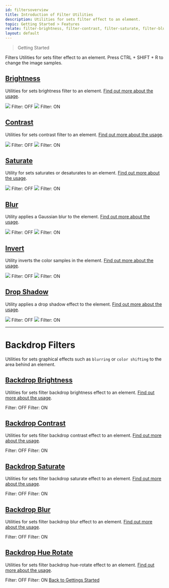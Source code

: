 ```yaml
---
id: filtersoverview
title: Introduction of Filter Utilities
description: Utilities for sets filter effect to an element.
topic: Getting Started > Features
relate: filter-brightness, filter-contrast, filter-saturate, filter-blur, filter-invert, filter-drop-shadow, filter-backdrop-brightness, filter-backdrop-contrast, filter-backdrop-saturate, filter-backdrop-blur, filter-backdrop-hue-rotate
layout: default
---
```


> Getting Started

<y class="-mt-4 pt-4 (xs)text-3xl (lg)text-5xl font-semibold gap-tight">
  Filters
</y>

<y class="text-lg">
  Utilities for sets filter effect to an element.
</y>

<y class="mt-4 mb-5 p-3 border-l-8 border-gray-600 text-sm text-gray-600 bg-gray-200 (dark)bg-gray-800">
  <y class="flex items-center">
    Press
    <y class="mx-1 px-1 py-0 border border-gray-400 rounded">
      CTRL
    </y>
    <y>+</y>
    <y class="mx-1 px-1 py-0 border border-gray-400 rounded">
      SHIFT
    </y>
    <y>+</y>
    <y class="mx-1 px-1 py-0 border border-gray-400 rounded">
      R
    </y>
		to change the image samples.
  </y>
</y>

## [Brightness](/filter-brightness/)

Utilities for sets brightness filter to an element. [Find out more about the usage](/filter-brightness/).

<y class="m-2 mx-auto flex bg-charcoal-500 rounded-lg">
  <y class="p-5 max-w-sm">
    <img class="w-full h-48 object-cover object-center overflow-hidden rounded-md shadow"
         src="https://picsum.photos/500?=1">
    <y class="pt-4 text-sm text-center text-gray-100">
      Filter: OFF
    </y>
  </y>
  <y class="p-5 max-w-sm">
    <img class="filter brightness-8 w-full h-48 object-cover object-center overflow-hidden rounded-md shadow"
         src="https://picsum.photos/500?=1">
    <y class="pt-4 text-sm text-center text-gray-100">
      Filter: ON
    </y>
  </y>
</y>

## [Contrast](/filter-contrast/)

Utilities for sets contrast filter to an element. [Find out more about the usage](/filter-contrast/).

<y class="m-2 mx-auto flex bg-charcoal-100 rounded-lg">
  <y class="p-5 max-w-sm">
    <img class="w-full h-48 object-cover object-center overflow-hidden rounded-md shadow"
         src="https://picsum.photos/500?=1">
    <y class="pt-4 text-sm text-center text-gray-100">
      Filter: OFF
    </y>
  </y>
  <y class="p-5 max-w-sm">
    <img class="filter contrast-8 w-full h-48 object-cover object-center overflow-hidden rounded-md shadow"
         src="https://picsum.photos/500?=1">
    <y class="pt-4 text-sm text-center text-gray-100">
      Filter: ON
    </y>
  </y>
</y>

## [Saturate](/filter-saturate/)

Utility for sets saturates or desaturates to an element. [Find out more about the usage](/filter-saturate/).

<y class="m-2 mx-auto flex bg-charcoal-100 rounded-lg">
  <y class="p-5 max-w-sm">
    <img class="w-full h-48 object-cover object-center overflow-hidden rounded-md shadow"
         src="https://picsum.photos/500?=1">
    <y class="pt-4 text-sm text-center text-gray-100">
      Filter: OFF
    </y>
  </y>
  <y class="p-5 max-w-sm">
    <img class="filter saturate-10 w-full h-48 object-cover object-center overflow-hidden rounded-md shadow"
         src="https://picsum.photos/500?=1">
    <y class="pt-4 text-sm text-center text-gray-100">
      Filter: ON
    </y>
  </y>
</y>

## [Blur](/filter-blur/)

Utility applies a Gaussian blur to the element. [Find out more about the usage](/filter-blur/).

<y class="m-2 mx-auto flex bg-charcoal-100 rounded-lg">
  <y class="p-5 max-w-sm">
    <img class="w-full h-48 object-cover object-center overflow-hidden rounded-md shadow"
         src="https://picsum.photos/500?=1">
    <y class="pt-4 text-sm text-center text-gray-100">
      Filter: OFF
    </y>
  </y>
  <y class="m-5 max-w-sm">
    <img class="filter blur-2 w-full h-48 object-cover object-center overflow-hidden rounded-md"
         src="https://picsum.photos/500?=1">
    <y class="pt-4 text-sm text-center text-gray-100">
      Filter: ON
    </y>
  </y>
</y>

## [Invert](/filter-invert/)

Utility inverts the color samples in the element. [Find out more about the usage](/filter-invert/).

<y class="m-2 mx-auto flex bg-charcoal-100 rounded-lg">
  <y class="p-5 max-w-sm">
    <img class="w-full h-48 object-cover object-center overflow-hidden rounded-md shadow"
         src="https://picsum.photos/500?=1">
    <y class="pt-4 text-sm text-center text-gray-100">
      Filter: OFF
    </y>
  </y>
  <y class="m-5 max-w-sm">
    <img class="invert-1 w-full h-48 object-cover object-center overflow-hidden rounded-md"
         src="https://picsum.photos/500?=1">
    <y class="pt-4 text-sm text-center text-gray-100">
      Filter: ON
    </y>
  </y>
</y>

## [Drop Shadow](/filter-drop-shadow/)

Utility applies a drop shadow effect to the element. [Find out more about the usage](/filter-drop-shadow/).

<y class="m-2 mx-auto flex bg-gray-300 rounded-lg">
  <y class="p-5 max-w-sm">
    <img class="w-full h-48 object-contain object-center overflow-hidden"
         src="https://images.vexels.com/media/users/3/196998/isolated/preview/3421fa2cd778f85dfc33c72728b57d1e-tyrannosaurus-dino-cute-by-vexels.png">
    <y class="pt-4 text-sm text-center text-gray-800">
      Filter: OFF
    </y>
  </y>
  <y class="p-5 max-w-sm">
    <img class="filter drop-shadow-md w-full h-48 object-contain object-center overflow-hidden"
         src="https://images.vexels.com/media/users/3/196998/isolated/preview/3421fa2cd778f85dfc33c72728b57d1e-tyrannosaurus-dino-cute-by-vexels.png">
    <y class="pt-4 text-sm text-center text-gray-800">
      Filter: ON
    </y>
  </y>
</y>

---

# Backdrop Filters

Utilities for sets graphical effects such as `blurring` or `color shifting` to the area behind an element.

## [Backdrop Brightness](/filter-backdrop-brightness/)

Utilities for sets filter backdrop brightness effect to an element. [Find out more about the usage](/filter-backdrop-brightnesss/).

<y class="m-2 flex bg-charcoal-800 rounded-lg">
  <y class="p-5 max-w-sm w-full">
    <y class="flex justify-center items-center h-48 bg-auto bg-center bg-no-repeat rounded-lg"
       style="background-image:url('https://picsum.photos/500?=1')">
      <y class="w-40 h-32 bg-gray-100 bg-opacity-50"></y>
    </y>
    <y class="pt-4 text-sm text-center text-gray-100">
      Filter: OFF
    </y>
  </y>
  <y class="p-5 max-w-sm w-full">
    <y class="flex justify-center items-center h-48 bg-auto bg-center bg-no-repeat rounded-lg"
       style="background-image:url('https://picsum.photos/500?=1')">
      <y class="backdrop-filter brightness-8 w-40 h-32 bg-gray-100 bg-opacity-50"></y>
    </y>
    <y class="pt-4 text-sm text-center text-gray-100">
      Filter: ON
    </y>
  </y>
</y>

## [Backdrop Contrast](/filter-backdrop-contrast/)

Utilities for sets filter backdrop contrast effect to an element. [Find out more about the usage](/filter-backdrop-contrast/).

<y class="m-2 flex bg-charcoal-800 rounded-lg">
  <y class="p-5 max-w-sm w-full">
    <y class="flex justify-center items-center w-full h-48 bg-auto bg-center bg-no-repeat rounded-lg"
       style="background-image:url('https://picsum.photos/500?=1')">
      <y class="w-40 h-32 bg-gray-100 bg-opacity-50"></y>
    </y>
    <y class="pt-4 text-sm text-center text-gray-100">
      Filter: OFF
    </y>
  </y>
  <y class="p-5 max-w-sm w-full">
    <y class="flex justify-center items-center h-48 bg-auto bg-center bg-no-repeat rounded-lg"
       style="background-image:url('https://picsum.photos/500?=1')">
      <y class="backdrop-filter contrast-8 w-40 h-32 bg-gray-100 bg-opacity-50"></y>
    </y>
    <y class="pt-4 text-sm text-center text-gray-100">
      Filter: ON
    </y>
  </y>
</y>

## [Backdrop Saturate](/filter-backdrop-saturate/)

Utilities for sets filter backdrop saturate effect to an element. [Find out more about the usage](/filter-backdrop-saturate/).

<y class="m-2 flex bg-charcoal-800 rounded-lg">
  <y class="p-5 max-w-sm w-full">
    <y class="flex justify-center items-center h-48 bg-auto bg-center bg-no-repeat rounded-lg"
       style="background-image:url('https://picsum.photos/500?=1')">
      <y class="w-40 h-32 bg-gray-100 bg-opacity-50"></y>
    </y>
    <y class="pt-4 text-sm text-center text-gray-100">
      Filter: OFF
    </y>
  </y>
  <y class="p-5 max-w-sm w-full">
    <y class="flex justify-center items-center h-48 bg-auto bg-center bg-no-repeat rounded-lg"
       style="background-image:url('https://picsum.photos/500?=1')">
      <y class="backdrop-filter saturate-10 w-40 h-32 bg-gray-100 bg-opacity-50"></y>
    </y>
    <y class="pt-4 text-sm text-center text-gray-100">
      Filter: ON
    </y>
  </y>
</y>

## [Backdrop Blur](/filter-backdrop-blur/)

Utilities for sets filter backdrop blur effect to an element. [Find out more about the usage](/filter-backdrop-blur/).

<y class="m-2 flex bg-charcoal-800 rounded-lg">
  <y class="p-5 max-w-sm w-full">
    <y class="flex justify-center items-center h-48 bg-auto bg-center bg-no-repeat rounded-lg"
       style="background-image:url('https://picsum.photos/500?=1')">
      <y class="w-40 h-32 bg-gray-100 bg-opacity-50"></y>
    </y>
    <y class="pt-4 text-sm text-center text-gray-100">
      Filter: OFF
    </y>
  </y>
  <y class="p-5 max-w-sm w-full">
    <y class="flex justify-center items-center h-48 bg-auto bg-center bg-no-repeat rounded-lg"
       style="background-image:url('https://picsum.photos/500?=1')">
      <y class="backdrop-filter blur-3 w-40 h-32 bg-gray-100 bg-opacity-50"></y>
    </y>
    <y class="pt-4 text-sm text-center text-gray-100">
      Filter: ON
    </y>
  </y>
</y>

## [Backdrop Hue Rotate](/filter-backdrop-hue-rotate/)

Utilities for sets filter backdrop hue-rotate effect to an element. [Find out more about the usage](/filter-backdrop-hue-rotate/).

<y class="m-2 flex bg-charcoal-800 rounded-lg">
  <y class="p-5 max-w-sm w-full">
    <y class="flex justify-center items-center h-48 bg-auto bg-center bg-no-repeat rounded-lg"
       style="background-image:url('https://picsum.photos/500?=1')">
      <y class="w-40 h-32 bg-gray-100 bg-opacity-50"></y>
    </y>
    <y class="pt-4 text-sm text-center text-gray-100">
      Filter: OFF
    </y>
  </y>
  <y class="p-5 max-w-sm w-full">
    <y class="flex justify-center items-center h-48 bg-auto bg-center bg-no-repeat rounded-lg"
       style="background-image:url('https://picsum.photos/500?=1')">
      <y class="backdrop-filter hue-rotate-60 w-40 h-32 bg-gray-100 bg-opacity-50"></y>
    </y>
    <y class="pt-4 text-sm text-center text-gray-100">
      Filter: ON
    </y>
  </y>
</y>

<y class="mt-16 mx-auto max-w-sm">
  <a class="px-10 py-3 appearance-none (focus)outline-none text-md text-gray-800 (hover)text-gray-100 bg-gray-200 (hover)bg-gray-800 border-4 border-gray-300 (hover)border-gray-800 (focus)border-gray-800 rounded-lg transition duration-300 ease-in-out"
     href="/getting-started/"
     target="_self"
     rel="noopener">
    Back to
    <span class="font-semibold">
      Gettings Started
    </span>
  </a>
</y>